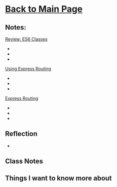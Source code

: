 # [Back to Main Page](https://reecerenninger.github.io/reading-notes/)

## Notes:

[Review: ES6 Classes](https://developer.mozilla.org/en-US/docs/Web/JavaScript/Reference/Classes)

-
-
-

[Using Express Routing](https://expressjs.com/en/guide/routing.html)

-
-
-

[Express Routing](https://scotch.io/tutorials/learn-to-use-the-new-router-in-expressjs-4)

-
-
-

## Reflection

-

## Class Notes

## Things I want to know more about
